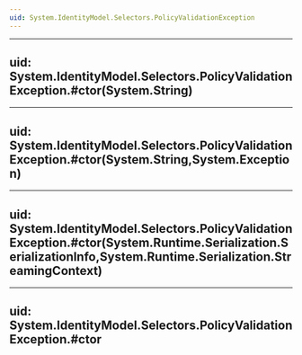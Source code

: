 ```yaml
---
uid: System.IdentityModel.Selectors.PolicyValidationException
---
```


---
uid: System.IdentityModel.Selectors.PolicyValidationException.#ctor(System.String)
---

---
uid: System.IdentityModel.Selectors.PolicyValidationException.#ctor(System.String,System.Exception)
---

---
uid: System.IdentityModel.Selectors.PolicyValidationException.#ctor(System.Runtime.Serialization.SerializationInfo,System.Runtime.Serialization.StreamingContext)
---

---
uid: System.IdentityModel.Selectors.PolicyValidationException.#ctor
---
